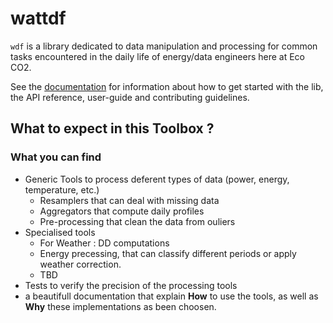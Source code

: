 # wattdf

`wdf` is a library dedicated to data manipulation and processing for common tasks
encountered in the daily life of energy/data engineers here at Eco CO2.

See the [documentation](http://recherche.gitlab-pages.ecoco2.com/wattdf/html/)
for information about how to get started with the lib, the API reference, user-guide
and contributing guidelines.

## What to expect in this Toolbox ?

### What you can find

- Generic Tools to process deferent types of data (power, energy, temperature, etc.)
    - Resamplers that can deal with missing data
    - Aggregators that compute daily profiles
    - Pre-processing that clean the data from ouliers
- Specialised tools
    - For Weather : DD computations
    - Energy precessing, that can classify different periods or apply weather correction.
    - TBD
- Tests to verify the precision of the processing tools
- a beautifull documentation that explain **How** to use the tools, as well as
  **Why** these implementations as been choosen.
